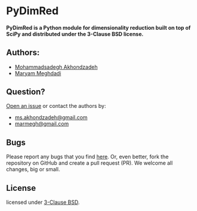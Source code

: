 # PyDimRed
#### PyDimRed is a Python module for dimensionality reduction built on top of SciPy and distributed under the 3-Clause BSD license.



## Authors:
  - [Mohammadsadegh Akhondzadeh](https://www.linkedin.com/in/msadegh)
  - [Maryam Meghdadi](https://www.linkedin.com/in/maryam-meghdadi-574954106)


## Question?

  [Open an issue](../../issues) or contact the authors by:
  - [ms.akhondzadeh@gmail.com](mailto:ms.akhondzadeh@gmail.com)
  - [marmegh@gmail.com](mailto:marmegh@gmail.com)


## Bugs

  Please report any bugs that you find [here](../../issues). Or, even better, fork the repository on GitHub and create a pull request (PR). We welcome all changes, big or small.

## License

  licensed under [3-Clause BSD](LICENSE).
